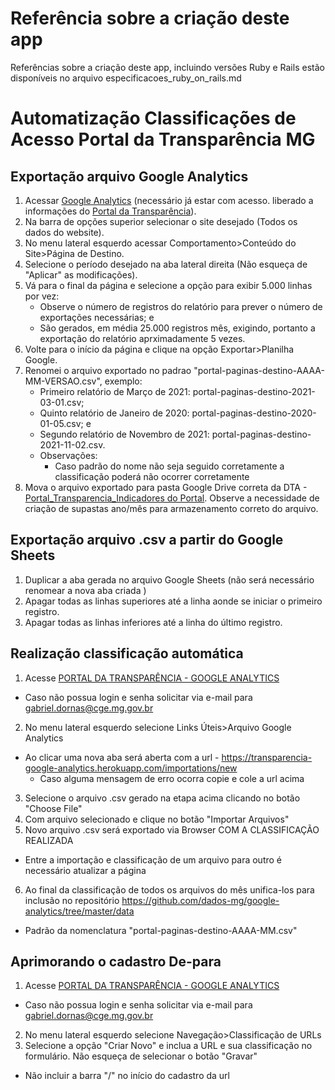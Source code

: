 # Referência sobre a criação deste app

Referências sobre a criação deste app, incluindo versões Ruby e Rails estão disponíveis no arquivo especificacoes_ruby_on_rails.md

# Automatização Classificações de Acesso Portal da Transparência MG

## Exportação arquivo Google Analytics
1. Acessar [Google Analytics](https://analytics.google.com/) (necessário já estar com acesso. liberado a informações do [Portal da Transparência](http://www.transparencia.mg.gov.br/)).
2. Na barra de opções superior selecionar o site desejado (Todos os dados do website).
3. No menu lateral esquerdo acessar Comportamento>Conteúdo do Site>Página de Destino.
4. Selecione o período desejado na aba lateral direita (Não esqueça de "Aplicar" as modificações).
5. Vá para o final da página e selecione a opção para exibir 5.000 linhas por vez:
    * Observe o número de registros do relatório para prever o número de exportações necessárias; e
    * São gerados, em média 25.000 registros mês, exigindo, portanto a exportação do relatório aprximadamente 5 vezes.
6. Volte para o início da página e clique na opção Exportar>Planilha Google.
7. Renomei o arquivo exportado no padrao "portal-paginas-destino-AAAA-MM-VERSAO.csv", exemplo:
    * Primeiro relatório de Março de 2021: portal-paginas-destino-2021-03-01.csv;
    * Quinto relatório de Janeiro de 2020: portal-paginas-destino-2020-01-05.csv; e
    * Segundo relatório de Novembro de 2021: portal-paginas-destino-2021-11-02.csv.
    * Observações:
        * Caso padrão do nome não seja seguido corretamente a classificação poderá não ocorrer corretamente
8. Mova o arquivo exportado para pasta Google Drive correta da DTA - [Portal_Transparencia_Indicadores do Portal](https://drive.google.com/drive/folders/15KuJy3qSzsi9fVAsxrnCmlr_TNUR6iyG?usp=sharing). Observe a necessidade de criação de supastas ano/mês para armazenamento correto do arquivo.

## Exportação arquivo .csv a partir do Google Sheets
1. Duplicar a aba gerada no arquivo Google Sheets (não será necessário renomear a nova aba criada
)
2. Apagar todas as linhas superiores até a linha aonde se iniciar o primeiro registro.
3. Apagar todas as linhas inferiores até a linha do último registro.

## Realização classificação automática
1. Acesse [PORTAL DA TRANSPARÊNCIA - GOOGLE ANALYTICS](https://transparencia-google-analytics.herokuapp.com/users/sign_in)
  * Caso não possua login e senha solicitar via e-mail para gabriel.dornas@cge.mg.gov.br
2. No menu lateral esquerdo selecione Links Úteis>Arquivo Google Analytics
  * Ao clicar uma nova aba será aberta com a url - https://transparencia-google-analytics.herokuapp.com/importations/new
    * Caso alguma mensagem de erro ocorra copie e cole a url acima
3. Selecione o arquivo .csv gerado na etapa acima clicando no botão "Choose File"
4. Com arquivo selecionado e clique no botão "Importar Arquivos"
5. Novo arquivo .csv será exportado via Browser COM A CLASSIFICAÇÃO REALIZADA
  * Entre a importação e classificação de um arquivo para outro é necessário atualizar a página
6. Ao final da classificação de todos os arquivos do mês unifica-los para inclusão no repositório https://github.com/dados-mg/google-analytics/tree/master/data
  * Padrão da nomenclatura "portal-paginas-destino-AAAA-MM.csv"

## Aprimorando o cadastro De-para
1. Acesse [PORTAL DA TRANSPARÊNCIA - GOOGLE ANALYTICS](https://transparencia-google-analytics.herokuapp.com/users/sign_in)
  * Caso não possua login e senha solicitar via e-mail para gabriel.dornas@cge.mg.gov.br
2. No menu lateral esquerdo selecione Navegação>Classificação de URLs
3. Selecione a opção "Criar Novo" e inclua a URL e sua classificação no formulário. Não esqueça de selecionar o botão "Gravar"
  * Não incluir a barra "/" no início do cadastro da url
